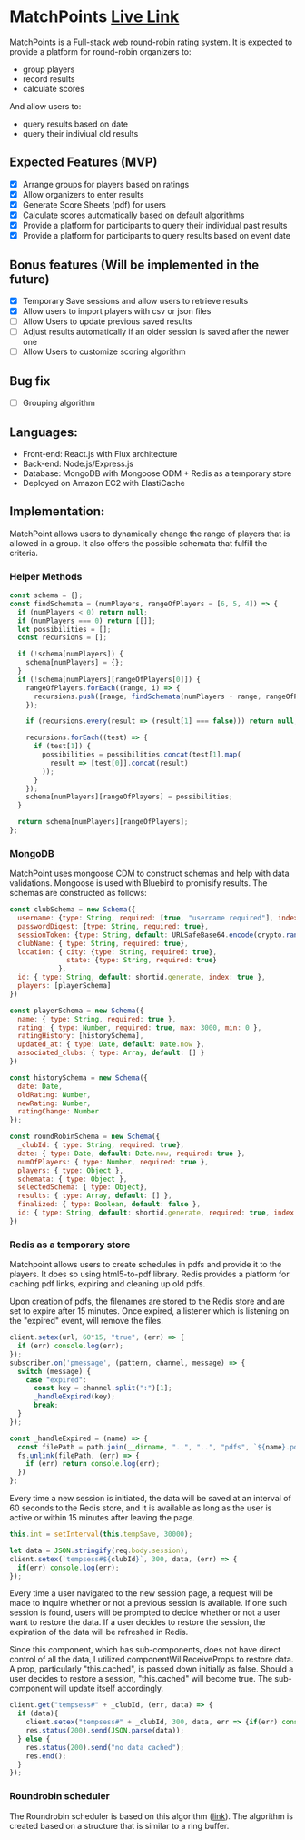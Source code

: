 # MatchPoints [Live Link](http://www.matchpoints.org)
MatchPoints is a Full-stack web round-robin rating system. It is expected to provide a platform for round-robin organizers to:
* group players
* record results
* calculate scores

And allow users to:
* query results based on date
* query their indiviual old results
## Expected Features (MVP)
 - [x] Arrange groups for players based on ratings
 - [x] Allow organizers to enter results
 - [x] Generate Score Sheets (pdf) for users
 - [x] Calculate scores automatically based on default algorithms
 - [x] Provide a platform for participants to query their individual past results
 - [x] Provide a platform for participants to query results based on event date

## Bonus features (Will be implemented in the future)
 - [x] Temporary Save sessions and allow users to retrieve results
 - [x] Allow users to import players with csv or json files
 - [ ] Allow Users to update previous saved results
 - [ ] Adjust results automatically if an older session is saved after the newer one
 - [ ] Allow Users to customize scoring algorithm

## Bug fix
- [ ] Grouping algorithm

## Languages:
 - Front-end: React.js with Flux architecture
 - Back-end: Node.js/Express.js
 - Database: MongoDB with Mongoose ODM + Redis as a temporary store
 - Deployed on Amazon EC2 with ElastiCache

## Implementation:
MatchPoint allows users to dynamically change the range of players that is allowed in a group. It also offers the possible schemata that fulfill the criteria.

### Helper Methods
```javascript
const schema = {};
const findSchemata = (numPlayers, rangeOfPlayers = [6, 5, 4]) => {
  if (numPlayers < 0) return null;
  if (numPlayers === 0) return [[]];
  let possibilities = [];
  const recursions = [];

  if (!schema[numPlayers]) {
    schema[numPlayers] = {};
  }
  if (!schema[numPlayers][rangeOfPlayers[0]]) {
    rangeOfPlayers.forEach((range, i) => {
      recursions.push([range, findSchemata(numPlayers - range, rangeOfPlayers.slice(i))]);
    });

    if (recursions.every(result => (result[1] === false))) return null;

    recursions.forEach((test) => {
      if (test[1]) {
        possibilities = possibilities.concat(test[1].map(
          result => [test[0]].concat(result)
        ));
      }
    });
    schema[numPlayers][rangeOfPlayers] = possibilities;
  }

  return schema[numPlayers][rangeOfPlayers];
};
```

### MongoDB
MatchPoint uses mongoose CDM to construct schemas and help with data validations. Mongoose is used with Bluebird to promisify results. The schemas are constructed as follows:

```javascript
const clubSchema = new Schema({
  username: {type: String, required: [true, "username required"], index: { unique: [ true, "Username has been taken."] }, min: [8, "has to be 8 characters long"]},
  passwordDigest: {type: String, required: true},
  sessionToken: {type: String, default: URLSafeBase64.encode(crypto.randomBytes(32))},
  clubName: { type: String, required: true},
  location: { city: {type: String, required: true},
              state: {type: String, required: true}
            },
  id: { type: String, default: shortid.generate, index: true },
  players: [playerSchema]
})

const playerSchema = new Schema({
  name: { type: String, required: true },
  rating: { type: Number, required: true, max: 3000, min: 0 },
  ratingHistory: [historySchema],
  updated_at: { type: Date, default: Date.now },
  associated_clubs: { type: Array, default: [] }
})

const historySchema = new Schema({
  date: Date,
  oldRating: Number,
  newRating: Number,
  ratingChange: Number
});

const roundRobinSchema = new Schema({
  _clubId: { type: String, required: true},
  date: { type: Date, default: Date.now, required: true },
  numOfPlayers: { type: Number, required: true },
  players: { type: Object },
  schemata: { type: Object },
  selectedSchema: { type: Object},
  results: { type: Array, default: [] },
  finalized: { type: Boolean, default: false },
  id: { type: String, default: shortid.generate, required: true, index: true }
})
```

### Redis as a temporary store
Matchpoint allows users to create schedules in pdfs and provide it to the players. It does so using html5-to-pdf library. Redis provides a platform for caching pdf links, expiring and cleaning up old pdfs.

Upon creation of pdfs, the filenames are stored to the Redis store and are set to expire after 15 minutes. Once expired, a listener which is listening on the "expired" event, will remove the files.

```js
client.setex(url, 60*15, "true", (err) => {
  if (err) console.log(err);
});
subscriber.on('pmessage', (pattern, channel, message) => {
  switch (message) {
    case "expired":
      const key = channel.split(":")[1];
      _handleExpired(key);
      break;
  }
});

const _handleExpired = (name) => {
  const filePath = path.join(__dirname, "..", "..", "pdfs", `${name}.pdf`);
  fs.unlink(filePath, (err) => {
    if (err) return console.log(err);
  })
};
```

Every time a new session is initiated, the data will be saved at an interval of 60 seconds to the Redis store, and it is available as long as the user is active or within 15 minutes after leaving the page.

```js
this.int = setInterval(this.tempSave, 30000);

let data = JSON.stringify(req.body.session);
client.setex(`tempsess#${clubId}`, 300, data, (err) => {
  if(err) console.log(err);
});
```

Every time a user navigated to the new session page, a request will be made to inquire whether or not a previous session is available. If one such session is found, users will be prompted to decide whether or not a user want to restore the data. If a user decides to restore the session, the expiration of the data will be refreshed in Redis.

Since this component, which has sub-components, does not have direct control of all the data, I utilized componentWillReceiveProps to restore data. A prop, particularly "this.cached", is passed down initially as false. Should a user decides to restore a session, "this.cached" will become true. The sub-component will update itself accordingly.

```js
client.get("tempsess#" + _clubId, (err, data) => {
  if (data){
    client.setex("tempsess#" + _clubId, 300, data, err => {if(err) console.log(err)});
    res.status(200).send(JSON.parse(data));
  } else {
    res.status(200).send("no data cached");
    res.end();
  }
});
```

### Roundrobin scheduler
The Roundrobin scheduler is based on this algorithm ([link](http://stackoverflow.com/a/6649732)). The algorithm is created based on a structure that is similar to a ring buffer.


